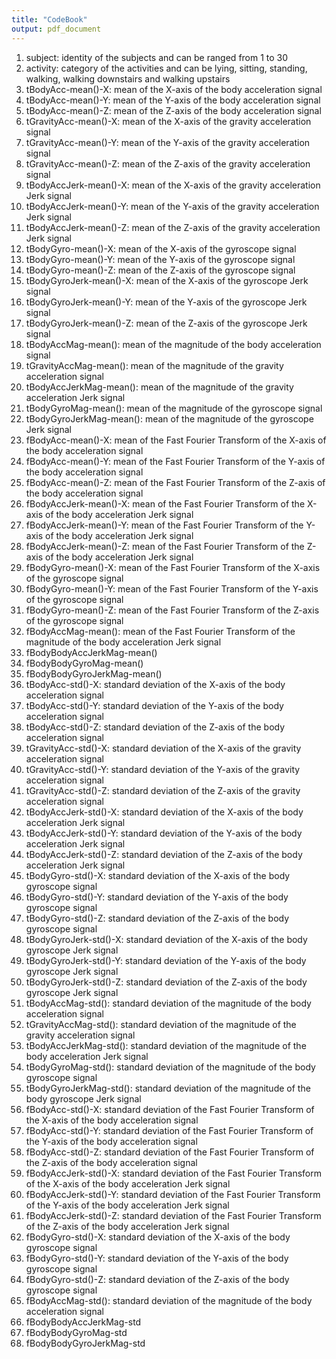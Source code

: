 ```yaml
---
title: "CodeBook"
output: pdf_document
---
```


1. subject: identity of the subjects and can be ranged from 1 to 30  
2. activity: category of the activities and can be lying, sitting, standing,     walking, walking downstairs and walking upstairs  
3. tBodyAcc-mean()-X: mean of the X-axis of the body acceleration signal  
4. tBodyAcc-mean()-Y: mean of the Y-axis of the body acceleration signal          
5. tBodyAcc-mean()-Z: mean of the Z-axis of the body acceleration signal  
6. tGravityAcc-mean()-X: mean of the X-axis of the gravity acceleration signal           
7. tGravityAcc-mean()-Y: mean of the Y-axis of the gravity acceleration signal  
8. tGravityAcc-mean()-Z: mean of the Z-axis of the gravity acceleration signal  
9. tBodyAccJerk-mean()-X: mean of the X-axis of the gravity acceleration Jerk signal  
10. tBodyAccJerk-mean()-Y: mean of the Y-axis of the gravity acceleration Jerk signal  
11. tBodyAccJerk-mean()-Z: mean of the Z-axis of the gravity acceleration Jerk signal  
12. tBodyGyro-mean()-X: mean of the X-axis of the gyroscope signal           
13. tBodyGyro-mean()-Y: mean of the Y-axis of the gyroscope signal  
14. tBodyGyro-mean()-Z: mean of the Z-axis of the gyroscope signal           
15. tBodyGyroJerk-mean()-X: mean of the X-axis of the gyroscope Jerk signal  
16. tBodyGyroJerk-mean()-Y: mean of the Y-axis of the gyroscope Jerk signal  
17. tBodyGyroJerk-mean()-Z: mean of the Z-axis of the gyroscope Jerk signal  
18. tBodyAccMag-mean(): mean of the magnitude of the body acceleration signal         
19. tGravityAccMag-mean(): mean of the magnitude of the gravity acceleration signal  
20. tBodyAccJerkMag-mean(): mean of the magnitude of the gravity acceleration Jerk signal  
21. tBodyGyroMag-mean(): mean of the magnitude of the gyroscope signal   
22. tBodyGyroJerkMag-mean(): mean of the magnitude of the gyroscope Jerk signal   
23. fBodyAcc-mean()-X: mean of the Fast Fourier Transform of the X-axis of the body acceleration signal    
24. fBodyAcc-mean()-Y: mean of the Fast Fourier Transform of the Y-axis of the body acceleration signal             
25. fBodyAcc-mean()-Z: mean of the Fast Fourier Transform of the Z-axis of the body acceleration signal  
26. fBodyAccJerk-mean()-X: mean of the Fast Fourier Transform of the X-axis of the body acceleration Jerk signal     
27. fBodyAccJerk-mean()-Y: mean of the Fast Fourier Transform of the Y-axis of the body acceleration Jerk signal     
28. fBodyAccJerk-mean()-Z: mean of the Fast Fourier Transform of the Z-axis of the body acceleration Jerk signal           
29. fBodyGyro-mean()-X: mean of the Fast Fourier Transform of the X-axis of the gyroscope signal   
30. fBodyGyro-mean()-Y: mean of the Fast Fourier Transform of the Y-axis of the gyroscope signal   
31. fBodyGyro-mean()-Z: mean of the Fast Fourier Transform of the Z-axis of the gyroscope signal   
32. fBodyAccMag-mean(): mean of the Fast Fourier Transform of the magnitude of the body acceleration Jerk signal          
33. fBodyBodyAccJerkMag-mean()  
34. fBodyBodyGyroMag-mean()   
35. fBodyBodyGyroJerkMag-mean()  
36. tBodyAcc-std()-X: standard deviation of the X-axis of the body acceleration signal  
37. tBodyAcc-std()-Y: standard deviation of the Y-axis of the body acceleration signal  
38. tBodyAcc-std()-Z: standard deviation of the Z-axis of the body acceleration signal             
39. tGravityAcc-std()-X: standard deviation of the X-axis of the gravity acceleration signal  
40. tGravityAcc-std()-Y: standard deviation of the Y-axis of the gravity acceleration signal          
41. tGravityAcc-std()-Z: standard deviation of the Z-axis of the gravity acceleration signal  
42. tBodyAccJerk-std()-X: standard deviation of the X-axis of the body acceleration Jerk signal         
43. tBodyAccJerk-std()-Y: standard deviation of the Y-axis of the body acceleration Jerk signal         
44. tBodyAccJerk-std()-Z: standard deviation of the Z-axis of the body acceleration Jerk signal            
45. tBodyGyro-std()-X: standard deviation of the X-axis of the body gyroscope signal         
46. tBodyGyro-std()-Y: standard deviation of the Y-axis of the body gyroscope signal                  
47. tBodyGyro-std()-Z: standard deviation of the Z-axis of the body gyroscope signal         
48. tBodyGyroJerk-std()-X: standard deviation of the X-axis of the body gyroscope Jerk signal              
49. tBodyGyroJerk-std()-Y: standard deviation of the Y-axis of the body gyroscope Jerk signal        
50. tBodyGyroJerk-std()-Z: standard deviation of the Z-axis of the body gyroscope Jerk signal              
51. tBodyAccMag-std(): standard deviation of the magnitude of the body acceleration signal  
52. tGravityAccMag-std(): standard deviation of the magnitude of the gravity acceleration signal  
53. tBodyAccJerkMag-std(): standard deviation of the magnitude of the body acceleration Jerk signal    
54. tBodyGyroMag-std(): standard deviation of the magnitude of the body gyroscope signal             
55. tBodyGyroJerkMag-std(): standard deviation of the magnitude of the body gyroscope Jerk signal           
56. fBodyAcc-std()-X: standard deviation of the Fast Fourier Transform of the X-axis of the body acceleration signal          
57. fBodyAcc-std()-Y: standard deviation of the Fast Fourier Transform of the Y-axis of the body acceleration signal   
58. fBodyAcc-std()-Z: standard deviation of the Fast Fourier Transform of the Z-axis of the body acceleration signal            
59. fBodyAccJerk-std()-X: standard deviation of the Fast Fourier Transform of the X-axis of the body acceleration Jerk signal  
60. fBodyAccJerk-std()-Y: standard deviation of the Fast Fourier Transform of the Y-axis of the body acceleration Jerk signal  
61. fBodyAccJerk-std()-Z: standard deviation of the Fast Fourier Transform of the Z-axis of the body acceleration Jerk signal  
62. fBodyGyro-std()-X: standard deviation of the X-axis of the body gyroscope signal                  
63. fBodyGyro-std()-Y: standard deviation of the Y-axis of the body gyroscope signal                  
64. fBodyGyro-std()-Z: standard deviation of the Z-axis of the body gyroscope signal                        
65. fBodyAccMag-std(): standard deviation of the magnitude of the body acceleration signal                       
66. fBodyBodyAccJerkMag-std   
67. fBodyBodyGyroMag-std  
68. fBodyBodyGyroJerkMag-std

